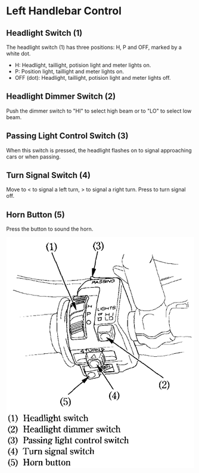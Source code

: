 # Left Handlebar Control

## Headlight Switch \(1\)

The headlight switch \(1\) has three positions: H, P and OFF, marked by a white dot.

* H: Headlight, taillight, potision light and meter lights on.
* P: Position light, taillight and meter lights on.
* OFF \(dot\): Headlight, taillight, potision light and meter lights off.

## Headlight Dimmer Switch \(2\)

Push the dimmer switch to "HI" to select high beam or to "LO" to select low beam.

## Passing Light Control Switch \(3\)

When this switch is pressed, the headlight flashes on to signal approaching cars or when passing.

## Turn Signal Switch \(4\)

Move to &lt; to signal a left turn, &gt; to signal a right turn. Press to turn signal off.

## Horn Button \(5\)

Press the button to sound the horn.

![](../../.gitbook/assets/owners-019.png)

